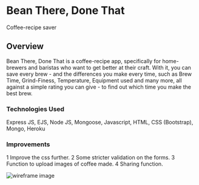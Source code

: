 # Bean There, Done That
Coffee-recipe saver

## Overview
Bean There, Done That is a coffee-recipe app, specifically for home-brewers and baristas who want to get better at their craft. With it, you can save every brew - and the differences you make every time, such as Brew Time, Grind-Finess, Temperature, Equipment used and many more, all against a simple rating you can give - to find out which time you make the best brew.

### Technologies Used
Express JS, EJS, Node JS, Mongoose, Javascript, HTML, CSS (Bootstrap), Mongo, Heroku

### Improvements
1 Improve the css further.
2 Some stricter validation on the forms. 
3 Function to upload images of coffee made.
4 Sharing function.

![wireframe image](https://i.imgur.com/DdMN5YW.png)